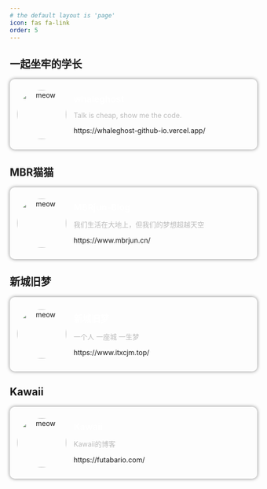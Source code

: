 ```yaml
---
# the default layout is 'page'
icon: fas fa-link
order: 5
---
```


## 一起坐牢的学长

<style>
.continer {
    padding: 15px; 
    border-radius: 10px; 
    box-shadow: 0px 0px 7px gray; 
    text-align: center; 
    display: flex;
    align-items: center;
    transition: transform 0.3s ease, box-shadow 0.3s ease;
}

.continer:hover{
    transform: scale(0.95);
    box-shadow: 0px 0px 15px rgba(128, 128, 128, 0.8);
}
.info {
    text-align: left;
    margin: 15px;
}

.info h2 {
    font-size: 18px;
    margin: 0 0 5px 0;
    color: #fff;
}

.info p {
    font-size: 14px;
    color: #bbb;
}
</style>

<div class="continer">
    <img src="https://whaleghost-github-io.vercel.app/img/avatar.jpg" 
     style="border-radius: 50%; width: 100px; object-fit: cover;" 
     alt="meow"/>
    <a href="https://whaleghost-github-io.vercel.app/" style="text-decoration: none;">
    <div class="info">
        <h2>whaleghost</h2>
        <p>Talk is cheap, show me the code.</p>
        <a href="https://whaleghost-github-io.vercel.app/" style="text-decoration: none; padding: 0px; margin: 0px; font-size: 14px">https://whaleghost-github-io.vercel.app/</a>
    </div>
    </a>
</div>


## MBR猫猫


<div class="continer">
    <img src="https://cos.mbrjun.cn/PICS/LG4v3avatar144px.jpg" 
     style="border-radius: 50%; width: 100px; object-fit: cover;" 
     alt="meow"/>
    <a href="https://www.mbrjun.cn/" style="text-decoration: none;">
    <div class="info">
        <h2>MBRjun-Blog</h2>
        <p>我们生活在大地上，但我们的梦想超越天空</p>
        <a href="https://www.mbrjun.cn/" style="text-decoration: none; padding: 0px; margin: 0px; font-size: 14px">https://www.mbrjun.cn/</a>
    </div>
    </a>
</div>


## 新城旧梦


<div class="continer">
    <img src="https://cravatar.cn/avatar/6e790d056786fb97480a6b16c9bf9859?s=96&d=mystery&r=g" 
     style="border-radius: 50%; width: 100px; object-fit: cover;" 
     alt="meow"/>
    <a href="https://www.itxcjm.top/" style="text-decoration: none;">
    <div class="info">
        <h2>新城旧梦</h2>
        <p>一个人 一座城 一生梦</p>
        <a href="https://www.itxcjm.top/" style="text-decoration: none; padding: 0px; margin: 0px; font-size: 14px">https://www.itxcjm.top/</a>
    </div>
    </a>
</div>


## Kawaii


<div class="continer">
    <img src="https://futabario.com/img/azukisan.jpg" 
     style="border-radius: 50%; width: 100px; height: 100px; object-fit: cover;" 
     alt="meow"/>
    <a href="https://futabario.com/" style="text-decoration: none;">
    <div class="info">
        <h2>Kawaii</h2>
        <p>Kawaii的博客</p>
        <a href="https://futabario.com/" style="text-decoration: none; padding: 0px; margin: 0px; font-size: 14px">https://futabario.com/</a>
    </div>
    </a>
</div>
